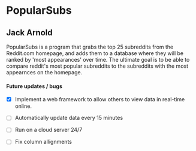 # **PopularSubs**
## **Jack Arnold** 
PopularSubs is a program that grabs the top 25 subreddits from the Reddit.com homepage, and adds them to a database where they will be ranked by 'most appearances' over time. The ultimate goal is to be able to compare reddit's most popular subreddits to the subreddits with the most appearnces on the homepage.  

#### **Future updates / bugs**
- [x] Implement a web framework to allow others to view data in real-time online.
- [ ] Automatically update data every 15 minutes
- [ ] Run on a cloud server 24/7
- [ ] Fix column allignments



